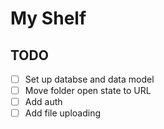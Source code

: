 # My Shelf

## TODO

- [ ] Set up databse and data model
- [ ] Move folder open state to URL
- [ ] Add auth
- [ ] Add file uploading
